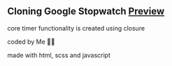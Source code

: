 ## Cloning Google Stopwatch [Preview](https://clone-google-stopwatch.vercel.app/)

core timer functionality is created using closure

coded by Me 🧑‍💻

made with html, scss and javascript
